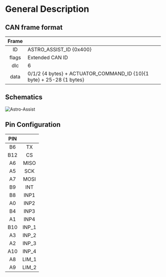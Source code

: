 # General Description

## CAN frame format

| Frame           |                                                                     |
| :-------------: | :------------------------------------------------------------------ |
| ID              | ASTRO_ASSIST_ID {0x400}                                             |
| flags           | Extended CAN ID                                                     |
| dlc             | 6                                                                   |
| data            | 0/1/2 {4 bytes} + ACTUATOR_COMMAND_ID {10}{1 byte} + 25-28 {1 bytes}|

## Schematics

![Astro-Assist](https://github.com/waseemR02/kyvernitis/assets/98299006/7cc9c33b-c7f7-4b81-9a3e-e73dc3de0b0b)

## Pin Configuration

| PIN             |                |
| :-------------: | :-------------:|
| B6              | TX             |
| B12             | CS             |
| A6              | MISO           |
| A5              | SCK            |
| A7              | MOSI           |
| B9              | INT            |
| B8              | INP1           |
| A0              | INP2           |
| B4              | INP3           |
| A1              | INP4           |
| B10             | INP_1          |
| A3              | INP_2          |
| A2              | INP_3          |
| A10             | INP_4          |
| A8              | LIM_1          |
| A9              | LIM_2          |
